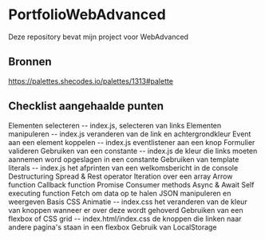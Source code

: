 # PortfolioWebAdvanced

Deze repository bevat mijn project voor WebAdvanced

## Bronnen

https://palettes.shecodes.io/palettes/1313#palette

## Checklist aangehaalde punten

Elementen selecteren -- index.js, selecteren van links
Elementen manipuleren -- index.js veranderen van de link en achtergrondkleur
Event aan een element koppelen -- index.js eventlistener aan een knop
Formulier valideren
Gebruiken van een constante -- index.js de kleur die links moeten aannemen word opgeslagen in een constante
Gebruiken van template literals -- index.js het afprinten van een welkomsbericht in de console
Destructuring
Spread & Rest operator
Iteration over een array
Arrow function
Callback function
Promise
Consumer methods
Async & Await
Self executing function
Fetch om data op te halen
JSON manipuleren en weergeven
Basis CSS Animatie -- index.css het veranderen van de kleur van knoppen wanneer er over deze wordt gehoverd
Gebruiken van een flexbox of CSS grid -- index.html/index.css de knoppen die linken naar andere pagina's staan in een flexbox
Gebruik van LocalStorage
